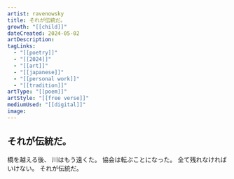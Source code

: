 ```yaml
---
artist: ravenowsky
title: それが伝統だ。
growth: "[[child]]"
dateCreated: 2024-05-02
artDescription:
tagLinks:
  - "[[poetry]]"
  - "[[2024]]"
  - "[[art]]"
  - "[[japanese]]"
  - "[[personal work]]"
  - "[[tradition]]"
artType: "[[poem]]"
artStyle: "[[free verse]]"
mediumUsed: "[[digital]]"
image:
---
```

## それが伝統だ。

橋を越える後、
川はもう遠くた。
協会は転ぶことになった。
全て残れなければいけない。
それが伝統だ。